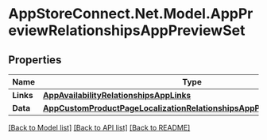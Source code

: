 # AppStoreConnect.Net.Model.AppPreviewRelationshipsAppPreviewSet

## Properties

Name | Type | Description | Notes
------------ | ------------- | ------------- | -------------
**Links** | [**AppAvailabilityRelationshipsAppLinks**](AppAvailabilityRelationshipsAppLinks.md) |  | [optional] 
**Data** | [**AppCustomProductPageLocalizationRelationshipsAppPreviewSetsDataInner**](AppCustomProductPageLocalizationRelationshipsAppPreviewSetsDataInner.md) |  | [optional] 

[[Back to Model list]](../README.md#documentation-for-models) [[Back to API list]](../README.md#documentation-for-api-endpoints) [[Back to README]](../README.md)

